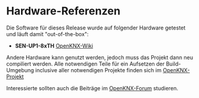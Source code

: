 <!-- Contents of this file can be copied to HTML by Markdown: Copy to HTML extension -->
# Hardware-Referenzen

Die Software für dieses Release wurde auf folgender Hardware getestet und läuft damit "out-of-the-box":

* **SEN-UP1-8xTH** [OpenKNX-Wiki](https://github.com/OpenKNX/OpenKNX/wiki/SEN-UP1-8xTH)

Andere Hardware kann genutzt werden, jedoch muss das Projekt dann neu compiliert werden. Alle notwendigen Teile für ein Aufsetzen der Build-Umgebung inclusive aller notwendigen Projekte finden sich im [OpenKNX-Projekt](https://github.com/OpenKNX)

Interessierte sollten auch die Beiträge im [OpenKNX-Forum](https://knx-user-forum.de/forum/projektforen/openknx) studieren.

